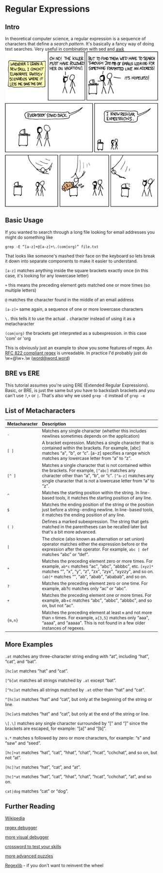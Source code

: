 # Regular Expressions

## Intro

In theoretical computer science, a regular expression is a sequence of characters that define a _search pattern_. It's basically a fancy way of doing text searches. Very useful in combination with sed and [awk](https://wiki.hacksoc.co.uk/guides/linux/awk)![xkcd 208 - Regular Expressions](../../../.gitbook/assets/regular_expressions.png)

## Basic Usage

If you wanted to search through a long file looking for email addresses you might do something like

```text
grep -E “[a-z]+@[a-z]+\.(com|org)” file.txt
```

That looks like someone's mashed their face on the keyboard so lets break it down into separate components to make it easier to understand.

`[a-z]` matches anything inside the square brackets exactly once \(in this case, it's looking for any lowercase letter\)

`+` this means the preceding element gets matched one or more times \(so multiple letters\)

`@` matches the character found in the middle of an email address

`[a-z]+` same again, a sequence of one or more lowercase characters

`\.` this tells it to use the actual `.` character instead of using it as a metacharacter

`(com|org)` the brackets get interpreted as a subexpression. in this case 'com' or 'org

This is obviously just an example to show you some features of regex. An [RFC 822 compliant regex](http://stackoverflow.com/questions/201323/using-a-regular-expression-to-validate-an-email-address) is unreadable. In practice I'd probably just do \w+@\w+.\w \(word@word.word\)

## BRE vs ERE

This tutorial assumes you're using ERE \(Extended Regular Expressions\). Basic, or BRE, is just the same but you have to backslash brackets and you can't use `?`,`+` or `|`. That's also why we used `grep -E` instead of `grep -e`

## List of Metacharacters

| **Metacharacter** | **Description** |
| :--- | :--- |
| `.` | Matches any single character \(whether this includes newlines sometimes depends on the application\) |
| `[ ]` | A bracket expression. Matches a single character that is contained within the brackets. For example, \[abc\] matches “a”, “b”, or “c”. \[a-z\] specifies a range which matches any lowercase letter from “a” to “z”. |
| `[^ ]` | Matches a single character that is not contained within the brackets. For example, `[^abc]` matches any character other than “a”, “b”, or “c”. `[^a-z]` matches any single character that is not a lowercase letter from “a” to “z”. |
| `^` | Matches the starting position within the string. In line-based tools, it matches the starting position of any line. |
| `$` | Matches the ending position of the string or the position just before a string-ending newline. In line-based tools, it matches the ending position of any line. |
| `( )` | Defines a marked subexpression. The string that gets matched in the parentheses can be recalled later but that's a bit more advanced. |
| `\|` | The choice \(also known as alternation or set union\) operator matches either the expression before or the expression after the operator. For example, `abc \| def` matches “abc” or “def”. |
| `*` | Matches the preceding element zero or more times. For example, `ab*c` matches “ac”, “abc”, “abbbc”, etc. `[xyz]*` matches “”, “x”, “y”, “z”, “zx”, “zyx”, “xyzzy”, and so on. `(ab)*` matches “”, “ab”, “abab”, “ababab”, and so on. |
| `?` | Matches the preceding element zero or one time. For example, ab?c matches only “ac” or “abc”. |
| `+` | Matches the preceding element one or more times. For example, ab+c matches “abc”, “abbc”, “abbbc”, and so on, but not “ac”. |
| `{m,n}` | Matches the preceding element at least `m` and not more than `n` times. For example, `a{3,5}` matches only “aaa”, “aaaa”, and “aaaaa”. This is not found in a few older instances of regexes. |

## More Examples

`.at` matches any three-character string ending with “at”, including “hat”, “cat”, and “bat”.

`[hc]at` matches “hat” and “cat”.

`[^b]at` matches all strings matched by `.at` except “bat”.

`[^hc]at` matches all strings matched by `.at` other than “hat” and “cat”.

`^[hc]at` matches “hat” and “cat”, but only at the beginning of the string or line.

`[hc]at$` matches “hat” and “cat”, but only at the end of the string or line.

`\[.\]` matches any single character surrounded by “\[” and “\]” since the brackets are escaped, for example: “\[a\]” and “\[b\]”.

`s.*` matches s followed by zero or more characters, for example: “s” and “saw” and “seed”.

`[hc]+at` matches “hat”, “cat”, “hhat”, “chat”, “hcat”, “cchchat”, and so on, but not “at”.

`[hc]?at` matches “hat”, “cat”, and “at”.

`[hc]*at` matches “hat”, “cat”, “hhat”, “chat”, “hcat”, “cchchat”, “at”, and so on.

`cat|dog` matches “cat” or “dog”.

## Further Reading

[Wikipedia](https://en.wikipedia.org/wiki/Regular_expression)

[regex debugger](https://regex101.com/)

[more visual debugger](https://www.debuggex.com/)

[crossword to test your skills](https://regexcrossword.com/)

[more advanced puzzles](http://regex.alf.nu/)

[Regexlib](http://regexlib.com/Search.aspx) - if you don't want to reinvent the wheel

